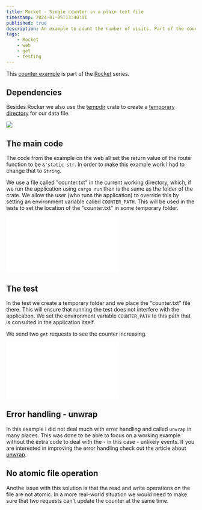 ```yaml
---
title: Rocket - Single counter in a plain text file
timestamp: 2024-01-05T13:40:01
published: true
description: An example to count the number of visits. Part of the counter example series.
tags:
    - Rocket
    - web
    - get
    - testing
---
```


This [counter example](https://code-maven.com/counter) is part of the [Rocket](/rocket) series.


## Dependencies

Besides Rocker we also use the [tempdir](https://crates.io/crates/tempdir) crate to create a [temporary directory](/temporary-directory) for our data file.

![](examples/rocket/single-counter-in-text-file/Cargo.toml)


## The main code

The code from the example on the web all set the return value of the route function to be `&'static str`. In order to make this example work I had to change that to `String`.

We use a file called "counter.txt" in the current working directory, which, if we run the application using `cargo run` then is the same as the folder of the crate.
We allow the user (who runs the application)  to override this by setting an environment variable called `COUNTER_PATH`. This will be used in the tests to set the location
of the "counter.txt" in some temporary folder.

![](examples/rocket/single-counter-in-text-file/src/main.rs)


## The test

In the test we create a temporary folder and we place the "counter.txt" file there. This will ensure that running the test does not interfere with the application.
We set the environment variable `COUNTER_PATH` to this path that is consulted in the application itself.

We send two `get` requests to see the counter increasing.

![](examples/rocket/single-counter-in-text-file/src/tests.rs)

## Error handling - unwrap

In this example I did not deal much with error handling and called `unwrap` in many places. This was done to be able to focus on a working example without the extra code
to deal with the - in this case - unlikely events. If you are interested in improving the error handling check out the article about [unwrap](/unwrap).

## No atomic file operation

Anothe issue with this solution is that the read and write operations on the file are not atomic. In a more real-world situation we would need to make sure that two requests can't
update the counter at the same time.
